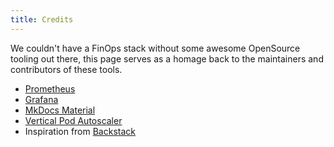 ```yaml
---
title: Credits
---
```


We couldn't have a FinOps stack without some awesome OpenSource tooling out there,
this page serves as a homage back to the maintainers and contributors of these tools.

- [Prometheus](https://prometheus.io)
- [Grafana](https://grafana.com/grafana/)
- [MkDocs Material](https://squidfunk.github.io/mkdocs-material/)
- [Vertical Pod Autoscaler](https://github.com/kubernetes/autoscaler/tree/master/vertical-pod-autoscaler)
- Inspiration from [Backstack](https://backstack.dev/)
